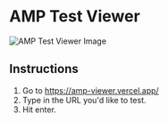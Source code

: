 # AMP Test Viewer

![AMP Test Viewer Image](https://user-images.githubusercontent.com/4656974/100688512-8bc0ca00-3350-11eb-81bd-837e22e77f3a.png)

## Instructions

1. Go to https://amp-viewer.vercel.app/
2. Type in the URL you'd like to test. 
3. Hit enter.
